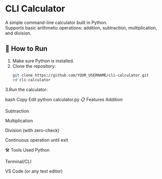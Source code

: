 # CLI Calculator

A simple command-line calculator built in Python.  
Supports basic arithmetic operations: addition, subtraction, multiplication, and division.

## 🚀 How to Run

1. Make sure Python is installed.
2. Clone the repository:
   ```bash
   git clone https://github.com/YOUR_USERNAME/cli-calculator.git
   cd cli-calculator
3.Run the calculator:

bash
Copy
Edit
python calculator.py
📋 Features
Addition

Subtraction

Multiplication

Division (with zero-check)

Continuous operation until exit

🛠️ Tools Used
Python

Terminal/CLI

VS Code (or any text editor)
